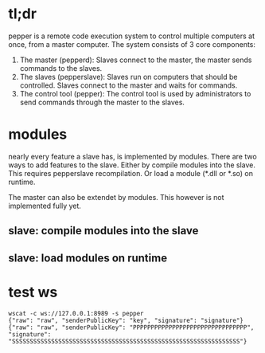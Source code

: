 tl;dr
======

pepper is a remote code execution system to control multiple computers
at once, from a master computer. The system consists of 3 core components:

1. The master (pepperd):
  Slaves connect to the master, the master sends commands to the slaves.
2. The slaves (pepperslave):
  Slaves run on computers that should be controlled. Slaves connect to the master and waits for commands.
3. The control tool (pepper):
  The control tool is used by administrators to send commands through the master to the 
  slaves.


modules
=======

nearly every feature a slave has, is implemented by modules.
There are two ways to add features to the slave.
Either by compile modules into the slave. 
This requires pepperslave recompilation.
Or load a module (*.dll or *.so) on runtime.

The master can also be extendet by modules. This however is not implemented fully yet.

slave: compile modules into the slave
------------------------------


slave: load modules on runtime
--------------------------------------


test ws
======

```
wscat -c ws://127.0.0.1:8989 -s pepper
{"raw": "raw", "senderPublicKey": "key", "signature": "signature"}
{"raw": "raw", "senderPublicKey": "PPPPPPPPPPPPPPPPPPPPPPPPPPPPPPPP", "signature": "SSSSSSSSSSSSSSSSSSSSSSSSSSSSSSSSSSSSSSSSSSSSSSSSSSSSSSSSSSSSSSSS"}

```
